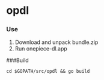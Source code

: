 # opdl

### Use
1. Download and unpack bundle.zip
2. Run onepiece-dl.app

###Build
```
cd $GOPATH/src/opdl && go build
```
